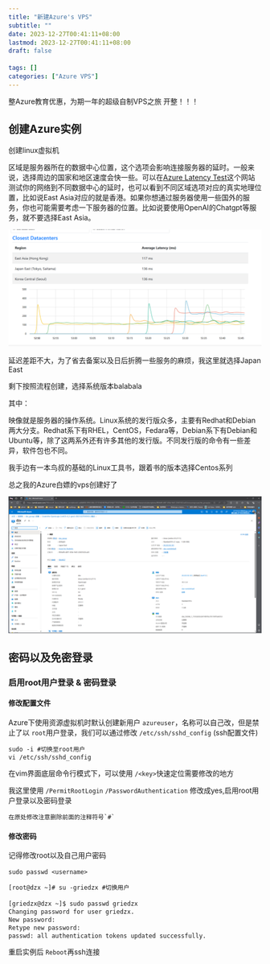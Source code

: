 ```yaml
---
title: "新建Azure's VPS"
subtitle: ""
date: 2023-12-27T00:41:11+08:00
lastmod: 2023-12-27T00:41:11+08:00
draft: false

tags: []
categories: ["Azure VPS"]
---
```

整Azure教育优惠，为期一年的超级自制VPS之旅 开整！！！

## 创建Azure实例

创建linux虚拟机

区域是服务器所在的数据中心位置，这个选项会影响连接服务器的延时。一般来说，选择周边的国家和地区速度会快一些。可以在[Azure Latency Test](https://link.zhihu.com/?target=https%3A//www.azurespeed.com/Azure/Latency)这个网站测试你的网络到不同数据中心的延时，也可以看到不同区域选项对应的真实地理位置，比如说East Asia对应的就是香港。如果你想通过服务器使用一些国外的服务，你也可能需要考虑一下服务器的位置。比如说要使用OpenAI的Chatgpt等服务，就不要选择East Asia。

![1703609642320](image/index/1703609642320.png)

延迟差距不大，为了省去备案以及日后折腾一些服务的麻烦，我这里就选择Japan East

剩下按照流程创建，选择系统版本balabala

其中：

映像就是服务器的操作系统。Linux系统的发行版众多，主要有Redhat和Debian两大分支。Redhat系下有RHEL，CentOS，Fedara等，Debian系下有Debian和Ubuntu等，除了这两系外还有许多其他的发行版。不同发行版的命令有一些差异，软件包也不同。

我手边有一本鸟叔的基础的Linux工具书，跟着书的版本选择Centos系列

总之我的Azure白嫖的vps创建好了

![1703766488846](image/index/1703766488846.png)

## 密码以及免密登录

### 启用root用户登录 & 密码登录

#### 修改配置文件

Azure下使用资源虚拟机时默认创建新用户 `azureuser`，名称可以自己改，但是禁止了以 `root`用户登录，我们可以通过修改 `/etc/ssh/sshd_config` (ssh配置文件)

```shell
sudo -i #切换至root用户
vi /etc/ssh/sshd_config
```

在vim界面底层命令行模式下，可以使用 `/<key>`快速定位需要修改的地方

我这里使用 `/PermitRootLogin` `/PasswordAuthentication` 修改成yes,启用root用户登录以及密码登录

    在原处修改注意删除前面的注释符号`#`

#### 修改密码

记得修改root以及自己用户密码

`sudo passwd <username>`

```shell
[root@dzx ~]# su -griedzx #切换用户

[griedzx@dzx ~]$ sudo passwd griedzx
Changing password for user griedzx.
New password: 
Retype new password: 
passwd: all authentication tokens updated successfully.
```


重启实例后 `Reboot`再ssh连接

